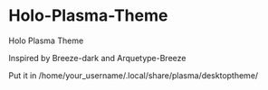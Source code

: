 # Holo-Plasma-Theme
Holo Plasma Theme

Inspired by Breeze-dark and Arquetype-Breeze

Put it in /home/your_username/.local/share/plasma/desktoptheme/ 
